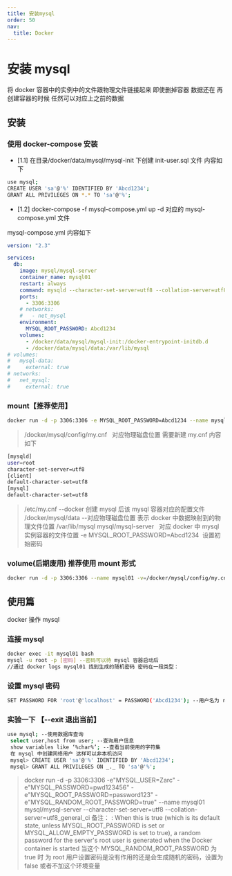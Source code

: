 ```yaml
---
title: 安装mysql
order: 50
nav:
  title: Docker
---
```


# 安装 mysql

将 docker 容器中的实例中的文件跟物理文件链接起来 即使删掉容器 数据还在 再创建容器的时候 任然可以对应上之前的数据

## 安装

### 使用 docker-compose 安装

- [1.1] 在目录/docker/data/mysql/mysql-init 下创建 init-user.sql 文件 内容如下

```bash
use mysql;
CREATE USER 'sa'@'%' IDENTIFIED BY 'Abcd1234';
GRANT ALL PRIVILEGES ON *.* TO 'sa'@'%';
```

- [1.2]
  docker-compose -f mysql-compose.yml up -d
  对应的 mysql-compose.yml 文件

mysql-compose.yml 内容如下

```yml
version: "2.3"

services:
  db:
    image: mysql/mysql-server
    container_name: mysql01
    restart: always
    command: mysqld --character-set-server=utf8 --collation-server=utf8_general_ci
    ports:
      - 3306:3306
    # networks:
    #   - net_mysql
    environment:
      MYSQL_ROOT_PASSWORD: Abcd1234
    volumes:
      - /docker/data/mysql/mysql-init:/docker-entrypoint-initdb.d
      - /docker/data/mysql/data:/var/lib/mysql
# volumes:
#   mysql-data:
#     external: true
# networks:
#   net_mysql:
#     external: true
```

### mount【推荐使用】

```bash
docker run -d -p 3306:3306 -e MYSQL_ROOT_PASSWORD=Abcd1234 --name mysql01 --restart always --mount type=bind,src=/docker/mysql/config/my.cnf,dst=/etc/my.cnf --mount type=bind,src=/docker/mysql/data,dst=/var/lib/mysql mysql
```

> /docker/mysql/config/my.cnf &nbsp;&nbsp;对应物理磁盘位置 需要新建 my.cnf 内容如下

```bash
[mysqld]
user=root
character-set-server=utf8
[client]
default-character-set=utf8
[mysql]
default-character-set=utf8
```

> /etc/my.cnf --docker 创建 mysql 后该 mysql 容器对应的配置文件
> /docker/mysql/data --对应物理磁盘位置 表示 docker 中数据映射到的物理文件位置
> /var/lib/mysql mysql/mysql-server &nbsp;&nbsp;对应 docker 中 mysql 实例容器的文件位置
> -e MYSQL_ROOT_PASSWORD=Abcd1234 &nbsp;设置初始密码

### volume(后期废用) 推荐使用 mount 形式

```bash
docker run -d -p 3306:3306 --name mysql01 -v=/docker/mysql/config/my.cnf:/etc/my.cnf -v=/docker/mysql/data:/var/lib/mysql mysql/mysql-server
```

## 使用篇

docker 操作 mysql

### 连接 mysql

```bash
docker exec -it mysql01 bash
mysql -u root -p [密码] --密码可以待 mysql 容器启动后
//通过 docker logs mysql01 找到生成的随机密码 密码在一段类型：
```

### 设置 mysql 密码

```bash
SET PASSWORD FOR 'root'@'localhost' = PASSWORD('Abcd1234'); --用户名为 root 密码为 Abcd1234
```

### 实验一下 【--exit 退出当前】

```bash
use mysql; --使用数据库查询
 select user,host from user; --查询用户信息
 show variables like ‘%char%’; --查看当前使用的字符集
 在 mysql 中创建网络用户 这样可以非本机访问
 mysql> CREATE USER 'sa'@'%' IDENTIFIED BY 'Abcd1234';
 mysql> GRANT ALL PRIVILEGES ON _._ TO 'sa'@'%';
```

> docker run -d -p 3306:3306 -e"MYSQL_USER=Zarc" -e"MYSQL_PASSWORD=pwd123456" -e"MYSQL_ROOT_PASSWORD=password123" -e"MYSQL_RANDOM_ROOT_PASSWORD=true" --name mysql01 mysql/mysql-server --character-set-server=utf8 --collation-server=utf8_general_ci
> 备注： : When this is true (which is its default state, unless MYSQL_ROOT_PASSWORD is set or MYSQL_ALLOW_EMPTY_PASSWORD is set to true), a random password for the server's root user is generated when the Docker container is started 当这个 MYSQL_RANDOM_ROOT_PASSWORD 为 true 时 为 root 用户设置密码是没有作用的还是会生成随机的密码，设置为 false 或者不加这个环境变量
